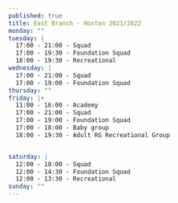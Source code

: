 ```yaml
---
published: true
title: East Branch - Hoxton 2021/2022
monday: ""
tuesday: |
  17:00 - 21:00 - Squad
  17:00 - 19:30 - Foundation Squad
  18:00 - 19:30 - Recreational 
wednesday: |
  17:00 - 21:00 - Squad
  17:00 - 19:00 - Foundation Squad
thursday: ""
friday: |+
  11:00 - 16:00 - Academy
  17:00 - 21:00 - Squad
  17:00 - 19:00 - Foundation Squad
  17:00 - 18:00 - Baby group
  18:00 - 19:30 - Adult RG Recreational Group 


saturday: |
  12:00 - 18:00 - Squad
  12:00 - 14:30 - Foundation Squad
  12:00 - 13:30 - Recreational
sunday: ""
---
```

